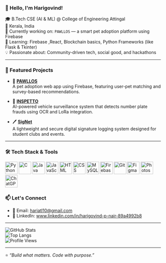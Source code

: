 ### 👋 Hello, I'm Harigovind!

🎓 B.Tech CSE (AI & ML) @ College of Engineering Attingal  
📍 Kerala, India  
🔭 Currently working on: `PAWLLOS` — a smart pet adoption platform using Firebase  
🌱 Learning:  Firebase ,React, Blockchain basics, Python Frameworks (like Flask & Tkinter)  
💡 Passionate about: Community-driven tech, social good, and hackathons  

---

### 🚀 Featured Projects

- 🐾 **[PAWLLOS](https://github.com/hari2629-p/pawllos)**  
  A pet adoption web app using Firebase, featuring user-pet matching and survey-based recommendations.

- 🎯 **[INSPETTO](https://github.com/hari2629-p/INSPETTO)**  
  AI-powered vehicle surveillance system that detects number plate frauds using OCR and LoRa integration.

- 🖊️ **[SigNet](https://github.com/hari2629-p/SigNet)**  
  A lightweight and secure digital signature logging system designed for student clubs and events.

---
### 🛠️ Tech Stack & Tools

<p align="left">
  <img src="https://cdn.jsdelivr.net/gh/devicons/devicon/icons/python/python-original.svg" height="40" alt="Python" />
  <img src="https://cdn.jsdelivr.net/gh/devicons/devicon/icons/c/c-original.svg" height="40" alt="C" />
  <img src="https://cdn.jsdelivr.net/gh/devicons/devicon/icons/java/java-original.svg" height="40" alt="Java" />
  <img src="https://cdn.jsdelivr.net/gh/devicons/devicon/icons/javascript/javascript-original.svg" height="40" alt="JavaScript" />
  <img src="https://cdn.jsdelivr.net/gh/devicons/devicon/icons/html5/html5-original.svg" height="40" alt="HTML" />
  <img src="https://cdn.jsdelivr.net/gh/devicons/devicon/icons/css3/css3-original.svg" height="40" alt="CSS" />
  <img src="https://cdn.jsdelivr.net/gh/devicons/devicon/icons/mysql/mysql-original.svg" height="40" alt="MySQL" />
  <img src="https://cdn.jsdelivr.net/gh/devicons/devicon/icons/firebase/firebase-plain.svg" height="40" alt="Firebase" />
  <img src="https://cdn.jsdelivr.net/gh/devicons/devicon/icons/git/git-original.svg" height="40" alt="Git" />
  <img src="https://cdn.jsdelivr.net/gh/devicons/devicon/icons/figma/figma-original.svg" height="40" alt="Figma" />
  <img src="https://upload.wikimedia.org/wikipedia/commons/a/af/Adobe_Photoshop_CC_icon.svg" height="40" alt="Photoshop" />
  <img src="https://upload.wikimedia.org/wikipedia/commons/0/04/ChatGPT_logo.svg" height="40" alt="ChatGPT" />
</p>


### 📫 Let's Connect

- 📧 Email: hariatl10@gmail.com  
- 💼 LinkedIn: www.linkedin.com/in/harigovind-p-nair-89a4992b8  
  
---

![GitHub Stats](https://github-readme-stats.vercel.app/api?username=hari2629-p&show_icons=true&theme=tokyonight)  
![Top Langs](https://github-readme-stats.vercel.app/api/top-langs/?username=hari2629-p&layout=compact)  
![Profile Views](https://komarev.com/ghpvc/?username=hari2629-p&color=blue)

---

⭐️ *“Build what matters. Code with purpose.”*

